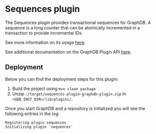 # Sequences plugin

The Sequences plugin provides transactional sequences for GraphDB. A sequence is a long counter that can be atomically incremented in a transaction to provide incremental IDs.

See more information on its usage [here](https://graphdb.ontotext.com/documentation/free/sequences-plugin.html).

See additional documentation on the GraphDB Plugin API 
[here](http://graphdb.ontotext.com/free/plug-in-api.html). 

## Deployment

Below you can find the deployment steps for this plugin:

1. Build the project using `mvn clean package`
2. Unzip `./target/sequences-plugin-graphdb-plugin.zip` in  `<GDB_INST_DIR>/lib/plugins/`.

Once you start GraphDB and a repository is initialized you will see the following entries in the log:
```
Registering plugin sequences
Initializing plugin 'sequences'
```
